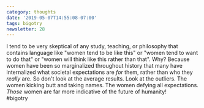 ```yaml
---
category: thoughts
date: '2019-05-07T14:55:08-07:00'
tags: bigotry
newsletter: 28
---
```


I tend to be very skeptical of any study, teaching, or philosophy that contains language like "women tend to be like this" or "women tend to want to do that" or "women will think like this rather than that". Why? Because women have been so marginalized throughout history that many have internalized what societal expectations are *for* them, rather than who they *really* are. So don't look at the average results. Look at the outliers. The women kicking butt and taking names. The women defying all expectations. *Those* women are far more indicative of the future of humanity!  
#bigotry
